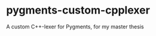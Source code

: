 pygments-custom-cpplexer
========================

A custom C++-lexer for Pygments, for my master thesis
